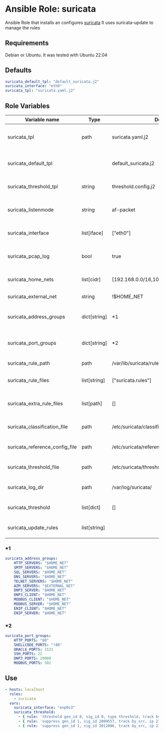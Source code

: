 # Ansible Role: suricata

Ansible Role that installs an configures [suricata](https://suricata.io/)
It uses suricata-update to manage the rules

## Requirements

Debian or Ubuntu. It was tested with Ubuntu 22.04

## Defaults

```yaml
suricata_default_tpl: "default_suricata.j2"
suricata_interface: "eth0"
suricata_tpl: "suricata.yaml.j2"
```

## Role Variables

| Variable name                  | Type         | Default                                   | Description                                              |
| ------------------------------ | ------------ | ----------------------------------------- | -------------------------------------------------------- |
| suricata_tpl                   | path         | suricata.yaml.j2                          | The suricata YAMl config template to be used             |
| suricata_default_tpl           |              | default_suricata.j2                       | The suricata default file template to be used            |
| suricata_threshold_tpl         | string       | threshold.config.j2                       | The template for the threshold.config                    |
| suricata_listenmode            | string       | af-packet                                 | Run suricata in promisous or af-packet or inline         |
| suricata_interface             | list[iface]  | ["eth0"]                                  | The interface suricata should monitor                    |
| suricata_pcap_log              | bool         | true                                      | If suricata should save the packets in the pcap.log file |
| suricata_home_nets             | list[cidr]   | [192.168.0.0/16,10.0.0.0/8,172.16.0.0/12] | List of home nets for this host                          |
| suricata_external_net          | string       | !$HOME_NET                                | The external net address group                           |
| suricata_address_groups        | dict[string] | \*1                                       | Dictionary containing address group definitions          |
| suricata_port_groups           | dict[string] | \*2                                       | Dictionary containing port group definitions             |
| suricata_rule_path             | path         | /var/lib/suricata/rules                   | The path to the rules directory                          |
| suricata_rule_files            | list[string] | ["suricata.rules"]                        | The rule files suricata should use                       |
| suricata_extra_rule_files      | list[path]   | []                                        | List of additional rule files to install on the host     |
| suricata_classification_file   | path         | /etc/suricata/classification.config       | The path to the classification file                      |
| suricata_reference_config_file | path         | /etc/suricata/reference.config            | The path to the reference config file                    |
| suricata_threshold_file        | path         | /etc/suricata/threshold.config            | The path to the threshold config file                    |
| suricata_log_dir               | path         | /var/log/suricata/                        | The default suricata log directory                       |
| suricata_threshold             | list[dict]   | []                                        | The rules for the treshold.config                        |
| suricata_update_rules          | list[string] |                                           | List of suricata update rules to enable                  |

### \*1

```yaml
suricata_address_groups:
    HTTP_SERVERS: "$HOME_NET"
    SMTP_SERVERS: "$HOME_NET"
    SQL_SERVERS: "$HOME_NET"
    DNS_SERVERS: "$HOME_NET"
    TELNET_SERVERS: "$HOME_NET"
    AIM_SERVERS: "$EXTERNAL_NET"
    DNP3_SERVER: "$HOME_NET"
    DNP3_CLIENT: "$HOME_NET"
    MODBUS_CLIENT: "$HOME_NET"
    MODBUS_SERVER: "$HOME_NET"
    ENIP_CLIENT: "$HOME_NET"
    ENIP_SERVER: "$HOME_NET"
```

### \*2

```yaml
suricata_port_groups:
    HTTP_PORTS: "80"
    SHELLCODE_PORTS: "!80"
    ORACLE_PORTS: 1521
    SSH_PORTS: 22
    DNP3_PORTS: 20000
    MODBUS_PORTS: 502
```

## Use

```yaml
- hosts: localhost
  roles:
    - suricata
  vars:
    suricata_interface: "enp0s3"
    suricata_threshold:
      - { rule: 'threshold gen_id 0, sig_id 0, type threshold, track by_src, count 10, seconds 10', comment: 'Some important rule' }
      - { rule: 'suppress gen_id 1, sig_id 2009557, track by_src, ip 217.110.97.128/25' }
      - { rule: 'suppress gen_id 1, sig_id 2012086, track by_src, ip 217.110.97.128/25' }
```
